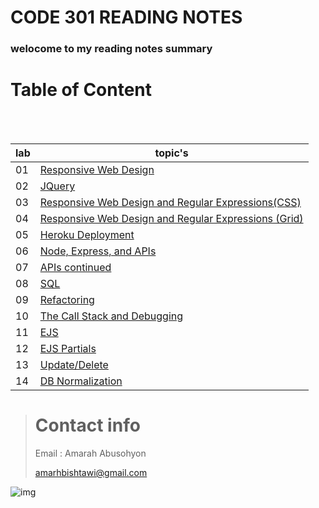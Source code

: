 # CODE 301 READING NOTES

### welocome to my reading notes summary

# Table of Content

<br><br>

| lab | topic's                                                                                                                                                            |
| --- | ------------------------------------------------------------------------------------------------------------------------------------------------------------------ |
| 01  | [Responsive Web Design](https://amarh-ayman.github.io/reading-notes/Code%20301%20-%20Intermediate%20Software%20Development/read_01)                                |
| 02  | [JQuery](https://amarh-ayman.github.io/reading-notes/Code%20301%20-%20Intermediate%20Software%20Development/read_02)                                               |
| 03  | [Responsive Web Design and Regular Expressions(CSS)](https://amarh-ayman.github.io/reading-notes/Code%20301%20-%20Intermediate%20Software%20Development/read_03)   |
| 04  | [Responsive Web Design and Regular Expressions (Grid)](https://amarh-ayman.github.io/reading-notes/Code%20301%20-%20Intermediate%20Software%20Development/read_04) |
| 05  | [Heroku Deployment](https://amarh-ayman.github.io/reading-notes/Code%20301%20-%20Intermediate%20Software%20Development/read_05)                                    |
| 06  | [ Node, Express, and APIs](https://amarh-ayman.github.io/reading-notes/Code%20301%20-%20Intermediate%20Software%20Development/read_06)                             |
| 07  | [ APIs continued](https://amarh-ayman.github.io/reading-notes/Code%20301%20-%20Intermediate%20Software%20Development/read_07)                                      |
| 08  | [ SQL](https://amarh-ayman.github.io/reading-notes/Code%20301%20-%20Intermediate%20Software%20Development/read_08)                                                 |
| 09  | [ Refactoring](https://amarh-ayman.github.io/reading-notes/Code%20301%20-%20Intermediate%20Software%20Development/read_09)                                         |
| 10  | [ The Call Stack and Debugging](https://amarh-ayman.github.io/reading-notes/Code%20301%20-%20Intermediate%20Software%20Development/read_10)                        |
| 11  | [ EJS](https://amarh-ayman.github.io/reading-notes/Code%20301%20-%20Intermediate%20Software%20Development/read_11)                                                 |
| 12  | [EJS Partials](https://amarh-ayman.github.io/reading-notes/Code%20301%20-%20Intermediate%20Software%20Development/read_12)                                         |
| 13  | [Update/Delete](https://amarh-ayman.github.io/reading-notes/Code%20301%20-%20Intermediate%20Software%20Development/read_13)                                        |
| 14  | [ DB Normalization](https://amarh-ayman.github.io/reading-notes/Code%20301%20-%20Intermediate%20Software%20Development/read_14a)                                   |

> # Contact info
>
> Email : Amarah Abusohyon
>
> amarhbishtawi@gmail.com

![img](https://toppng.com/public/uploads/preview/bamboo-drawing-chibi-nerd-cute-chibi-girl-11563052039ttzlbsjyxj.png)
